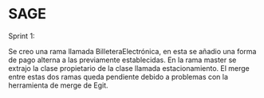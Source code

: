 # SAGE
Sprint 1:

Se creo una rama llamada BilleteraElectrónica, en esta se añadio una
forma de pago alterna a las previamente establecidas.
En la rama master se extrajo la clase propietario de la clase 
llamada estacionamiento.
El merge entre estas dos ramas queda pendiente debido a problemas con 
la herramienta de merge de Egit.
